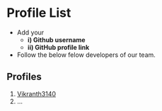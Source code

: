 # Profile List

- Add your 
    - **i) Github username**
    - **ii) GitHub profile link**
- Follow the below felow developers of our team.

## Profiles

1. [Vikranth3140](https://github.com/Vikranth3140)
2. ...